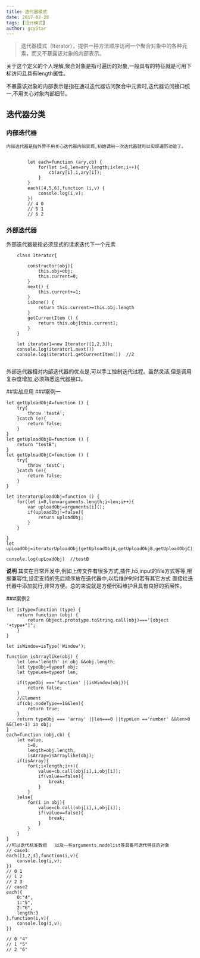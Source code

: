 ```yaml
---
title: 迭代器模式
date: 2017-02-28
tags: [设计模式]
author: gcyStar
---
```


> 迭代器模式（Iterator），提供一种方法顺序访问一个聚合对象中的各种元素，而又不暴露该对象的内部表示。

关于这个定义的个人理解,聚合对象是指可遍历的对象,一般具有的特征就是可用下标访问且具有length属性。

不暴露该对象的内部表示是指在通过迭代器访问聚合中元素时,迭代器访问接口统一,不用关心对象内部细节。

## 迭代器分类

### 内部迭代器

    内部迭代器是指外界不用关心迭代器内部实现,初始调用一次迭代器就可以实现遍历功能了。
    
```
    
        let each=function (ary,cb) {
            for(let i=0,len=ary.length;i<len;i++){
                cb(ary[i],i,ary[i]);
            }
        }
        each([4,5,6],function (i,v) {
            console.log(i,v);
        })
        // 4 0
        // 5 1
        // 6 2

```
    
### 外部迭代器
   外部迭代器是指必须显式的请求迭代下一个元素

```
    class Iterator{
    
        constructor(obj){
            this.obj=obj;
            this.current=0;
        }
        next() {
            this.current+=1;
        }
        isDone() {
            return this.current>=this.obj.length
        }
        getCurrentItem () {
            return this.obj[this.current];
        }
    }
    
    let iterator1=new Iterator([1,2,3]);
    console.log(iterator1.next())
    console.log(iterator1.getCurrentItem())  //2
    
```
外部迭代器相对内部迭代器的优点是,可以手工控制迭代过程。虽然灵活,但是调用复杂度增加,必须熟悉迭代器接口。

##实战应用
###案例一
```
let getUploadObjA=function () {
    try{
        throw 'testA';
    }catch (e){
        return false;
    }
}
let getUploadObjB=function () {
    return "testB";
}
let getUploadObjC=function () {
    try{
        throw 'testC';
    }catch (e){
        return false;
    }
}

let iteratorUploadObj=function () {
    for(let i=0,len=arguments.length;i<len;i++){
        var uploadObj=arguments[i]();
        if(uploadObj!=false){
            return uploadObj;
        }
    }

}
let upLoadObj=iteratorUploadObj(getUploadObjA,getUploadObjB,getUploadObjC);

console.log(upLoadObj)  //testB

```
**说明**  其实在日常开发中,例如上传文件有很多方式,插件,h5,input的file方式等等,根据兼容性,设定支持的先后顺序放在迭代器中,以后维护时时若有其它方式
直接往迭代器中添加就行,非常方便。总的来说就是方便代码维护且具有良好的拓展性。

###案例2

```
let isType=function (type) {
    return function (obj) {
        return Object.prototype.toString.call(obj)==='[object '+type+"]";
    }
}

let isWindow=isType('Window');

function isArraylike(obj) {
    let len='length' in obj &&obj.length;
    let typeObj=typeof obj;
    let typeLen=typeof len;
    
    if(typeObj ==='function' ||isWindow(obj)){
        return false;
    }
    //Element
    if(obj.nodeType==1&&len){
        return true;
    }
    return typeObj === 'array' ||len===0 ||typeLen =='number' &&len>0 &&(len-1) in obj;
}
each=function (obj,cb) {
    let value,
        i=0,
        length=obj.length,
        isArray=isArraylike(obj);
    if(isArray){
        for(;i<length;i++){
            value=cb.call(obj[i],i,obj[i]);
            if(value==false){
                break;
            }
        }
    }else{
        for(i in obj){
            value=cb.call(obj[i],i,obj[i]);
            if(value==false){
                break;
            }
        }
    }
}
//可以迭代标准数组   以及一些arguments,nodelist等具备可迭代特征的对象
// case1:
each([1,2,3],function(i,v){
    console.log(i,v);
})
// 0 1
// 1 2
// 2 3
// case2
each({
    0:"4",
    1:"5",
    2:"6",
    length:3
},function(i,v){
    console.log(i,v);
})

// 0 "4"
// 1 "5"
// 2 "6"
```


















